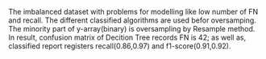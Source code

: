 The imbalanced dataset with problems for modelling like low number of FN and recall. The different classified algorithms are used befor oversamping. The minority part of y-array(binary) is oversampling by Resample method. In result, confusion matrix of Decition Tree records FN is 42; as well as, classified report registers recall(0.86,0.97) and f1-score(0.91,0.92). 
